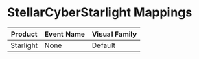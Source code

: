 # StellarCyberStarlight Mappings
|Product|Event Name|Visual Family|
|-------|----------|-------------|
|Starlight|None|Default|
